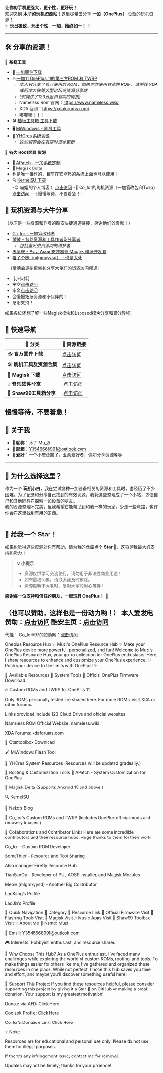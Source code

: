 **让你的手机更强大，更个性，更好玩！**  
欢迎来到 **木子的玩机资源站**！这里尽量去分享 **一加（OnePlus）** 设备的玩机资源！    
✨ **玩出极致，玩出个性，一加，始终如一！** ✨  

---

## 🛠️ 分享的资源！ 
📂 **系统工具**  
- 🔧 [一加固件下载](https://yun.daxiaamu.com/)  
- 🔥 [一加11 OnePlus 11的第三方ROM 和 TWRP](https://www.123865.com/s/nOd5jv-XJHu3)  
  - *本人只分享了自己使用的 ROM，如果你想使用其他的 ROM，请前往 XDA 或阿木大侠等大型论坛或资源分享站*  
  - *(仅提供了123云盘和官网的链接)*
  - Nameless Rom 官网：https://www.nameless.wiki/
  - XDA 官网：https://xdaforums.com/
  - 嘟嘟嘟！！！
- 🛠️ [柚坛工具箱 工具下载](https://xiaoyi.vc/otantoolboxnt.html)  
- 🖥️ [MiWindows - 刷机工具](http://mindows.com/)  
- 🧰 [YHCres 系统资源](https://www.yhcres.top/)  
  - *这些资源会在有空时逐步更新*  

🎨 **各大 Root面具 资源**  
- 💎 [APatch - 一加系统定制](https://github.com/bmax121/APatch)  
- 🎵 [Magisk Delta]( https://github.com/HuskyDG/magisk-files/releases/)
- 也是唯一推荐的，目前在安卓15的系统上面也可以使用！
- 🔍 [ KernelSU 下载](https://kernelsu.org/guide/difference-with-magisk.html)  
-😝 喵姐的个人博客 ）[点击访问](neko.ink)
-🍎 Co_lor的刷机资源（一加官改包和Twrp）[点击访问](https://docs.qq.com/doc/DTHhteE9xdnFPbVZM)
---[慢慢等待，不要着急！]

## 🤝 玩机资源与大牛分享  
（以下是一些资源和作者的酷安快捷通道链接，感谢他们的贡献！）

- [Co_lor - 一加官改作者](http://www.coolapk.com/u/642425)  
- [某贼 - 各路资源和工具作者及分享者](http://www.coolapk.com/u/3463951)  
  - *包括萤火虫资源网的维护者*  
- [天伞桜 - Pui，Asop 安装器等 Magisk 模块开发者](http://www.coolapk.com/u/540690)  
- [喵了个咪（mlgmxyysd） - 也是大佬](http://www.coolapk.com/u/814297)  

---[后续会逐步更新和分享大佬们的资源访问频道]

- .[小伙伴]
- 牢空[点击访问](http://www.coolapk.com/u/3589969)
- 牢金[点击访问](https://www.coolapk.com/u/18467758)
- 会慢慢拓展资源和小伙伴的！
- 感谢支持！
  
如果各位还想了解一些Magisk模块和Lsposed模块分享和部分教程：

## 🚀 快速导航  
| 🔗 分类                | 📁 资源链接                             |  
|----------------------|---------------------------------|  
| 📥 **官方固件下载**    | [点击访问](https://yun.daxiaamu.com/) |  
| 🛠️ **刷机工具及资源合集**    | [点击访问](https://www.yhcres.top/)    |   
| 📜 **Magisk 下载**    | [点击访问](https://github.com/HuskyDG/magisk-files/releases/) 
| 🎶 **音乐软件分享**   | .[点击访问](https://listen1.github.io/listen1/)
| 🤖 **Shaw99工具箱分享**   |.[点击访问](https://www.coolapk.com/u/3772125)
慢慢等待，不要着急！
---

## 🌟 关于我  
- **🌸 昵称**：木子 Mu_Zi  
- **📧 邮箱**：[Y3546668991@outlook.com](mailto:Y3546668991@outlook.com)  
- **🎯 爱好**：一个小笨蛋罢了，业余爱好者，偶尔分享资源等等

---

## 🎉 为什么选择这里？  
作为一个 **玩机小白**，我在尝试各种一加设备相关的资源和工具时，也经历了不少困难。为了记录和分享自己找到的有效资源，我将这些整理成了一个小站，方便自己和其他同样在探索一加设备的朋友。  
我的资源整理不完美，但我希望它能帮助到和我一样的玩家，少走一些弯路，也许你会在这里找到有用的东西。  

---

## 🌟 给我一个 Star！  
如果你觉得这些资源对你有帮助，请为我的仓库点个 **Star** 🌟，这将是我最大的支持和动力！  

> **💡 小提示**  
> - 资源仅供学习交流使用，请勿用于非法或商业用途！  
> - 如有侵权问题，请联系我及时删除。  
> - 资源更新不太准时，感谢大家的耐心等待！  

**感谢每一位支持和信任的朋友，一起玩转 OnePlus！** 🎉  

（也可以赞助，这样也是一份动力哟！）
本人爱发电赞助：[点击访问](https://afdian.com/a/Muzi441)
酷安主页：[点击访问](https://www.coolapk.com/u/3772125)
--

代挂：
Co_lor597的赞助网：[点击访问](http://afdian.com/a/color597)



Oneplus Resource Hub
✨ Muzi's OnePlus Resource Hub ✨
Make your OnePlus device more powerful, personalized, and fun!
Welcome to Muzi’s OnePlus Resource Hub, your go-to collection for OnePlus enthusiasts! Here, I share resources to enhance and customize your OnePlus experience.
✨ Push your device to the limits with OnePlus! ✨

🔧 Available Resources
📂 System Tools
🔧 Official OnePlus Firmware Download

🔥 Custom ROMs and TWRP for OnePlus 11

Only ROMs personally tested are shared here. For more ROMs, visit XDA or other forums.

Links provided include 123 Cloud Drive and official websites.

Nameless ROM Official Website: nameless.wiki

XDA Forums: xdaforums.com

🔧 Otantoolbox Download

🖌️ MiWindows Flash Tool

🫰 YHCres System Resources (Resources will be updated gradually.)

🎨 Rooting & Customization Tools
💎 APatch - System Customization for OnePlus

🎵 Magisk Delta (Supports Android 15 and above.)

🔍 KernelSU

🐾 Neko’s Blog

🍎 Co_lor’s Custom ROMs and TWRP (Includes OnePlus official mods and recovery images.)

🤝 Collaborations and Contributor Links
Here are some incredible contributors and their resource hubs. Huge thanks to them for their work!

Co_lor - Custom ROM Developer

SomeThief - Resource and Tool Sharing

Also manages Firefly Resource Hub

TianSanOu - Developer of PUI, AOSP Installer, and Magisk Modules

Meow (mlgmxyysd) - Another Big Contributor

LaoKong’s Profile

LaoJin’s Profile

🚀 Quick Navigation
🔗 Category	📁 Resource Link
💽 Official Firmware	Visit
🔧 Flashing Tools	Visit
🔄 Magisk	Visit
🎶 Music Apps	Visit
🤖 Shaw99 Toolbox	Visit
✨ About Me
🌸 Name: Muzi

📧 Email: Y3546668991@outlook.com

🎮 Interests: Hobbyist, enthusiast, and resource sharer.

🎉 Why Choose This Hub?
As a OnePlus enthusiast, I’ve faced many challenges while exploring the world of custom ROMs, rooting, and tools. To make things easier for others like me, I’ve gathered and organized these resources in one place. While not perfect, I hope this hub saves you time and effort, and maybe you’ll discover something useful here!

🌟 Support This Project
If you find these resources helpful, please consider supporting this project by giving it a Star 🌟 on GitHub or making a small donation. Your support is my greatest motivation!

Donate via AFD: Click Here

Coolapk Profile: Click Here

Co_lor’s Donation Link: Click Here

💡 Note:

Resources are for educational and personal use only. Please do not use them for illegal purposes.

If there’s any infringement issue, contact me for removal.

Updates may not be timely; thanks for your patience!




